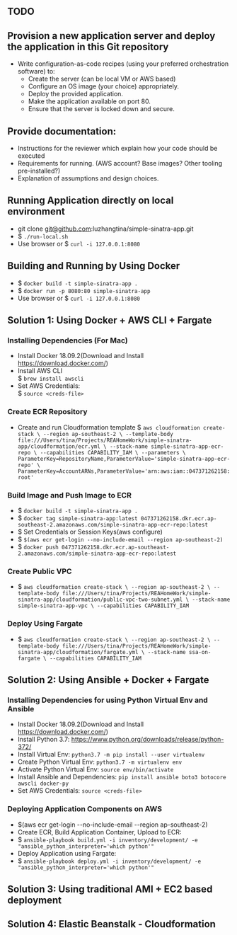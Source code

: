## TODO

Provision a new application server and deploy the application in this Git repository
------------------------------------------------------------------------------------
- Write configuration-as-code recipes (using your preferred orchestration software) to:
  - Create the server (can be local VM or AWS based)
  - Configure an OS image (your choice) appropriately.
  - Deploy the provided application.
  - Make the application available on port 80.
  - Ensure that the server is locked down and secure.
  
Provide documentation:
----------------------
  - Instructions for the reviewer which explain how your code should be executed
  - Requirements for running. (AWS account? Base images? Other tooling pre-installed?)
  - Explanation of assumptions and design choices.

## Running Application directly on local environment
  - git clone git@github.com:luzhangtina/simple-sinatra-app.git
  - $ `./run-local.sh`
  - Use browser or $ `curl -i 127.0.0.1:8080`

## Building and Running by Using Docker
  - $ `docker build -t simple-sinatra-app .`
  - $ `docker run -p 8080:80 simple-sinatra-app`
  - Use browser or $ `curl -i 127.0.0.1:8080`

## Solution 1: Using Docker + AWS CLI + Fargate

### Installing Dependencies (For Mac)
 - Install Docker 18.09.2(Download and Install https://download.docker.com/)
 - Install AWS CLI  
   $ `brew install awscli`
 - Set AWS Credentials:   
   $ `source <creds-file>`
 
### Create ECR Repository
  - Create and run Cloudformation template
    $ `aws cloudformation create-stack \
    --region ap-southeast-2 \
    --template-body file:///Users/tina/Projects/REAHomeWork/simple-sinatra-app/cloudformation/ecr.yml \
    --stack-name simple-sinatra-app-ecr-repo \
    --capabilities CAPABILITY_IAM \
    --parameters \
        ParameterKey=RepositoryName,ParameterValue='simple-sinatra-app-ecr-repo' \
        ParameterKey=AccountARNs,ParameterValue='arn:aws:iam::047371262158:root'`
        
### Build Image and Push Image to ECR
  - $ `docker build -t simple-sinatra-app .`
  - $ `docker tag simple-sinatra-app:latest 047371262158.dkr.ecr.ap-southeast-2.amazonaws.com/simple-sinatra-app-ecr-repo:latest`
  - $ Set Credentials or Session Keys(aws configure)
  - $ `$(aws ecr get-login --no-include-email --region ap-southeast-2)`
  - $ `docker push 047371262158.dkr.ecr.ap-southeast-2.amazonaws.com/simple-sinatra-app-ecr-repo:latest`

### Create Public VPC
  - $ `aws cloudformation create-stack \
    --region ap-southeast-2 \
    --template-body file:///Users/tina/Projects/REAHomeWork/simple-sinatra-app/cloudformation/public-vpc-two-subnet.yml \
    --stack-name simple-sinatra-app-vpc \
    --capabilities CAPABILITY_IAM `

### Deploy Using Fargate
  - $ `aws cloudformation create-stack \
    --region ap-southeast-2 \
    --template-body file:///Users/tina/Projects/REAHomeWork/simple-sinatra-app/cloudformation/fargate.yml \
    --stack-name ssa-on-fargate \
    --capabilities CAPABILITY_IAM `
    
## Solution 2: Using Ansible + Docker + Fargate
    
### Installing Dependencies for using Python Virtual Env and Ansible
 - Install Docker 18.09.2(Download and Install https://download.docker.com/)
 - Install Python 3.7: https://www.python.org/downloads/release/python-372/
 - Install Virtual Env: `python3.7 -m pip install --user virtualenv`
 - Create Python Virtual Env: `python3.7 -m virtualenv env`
 - Activate Python Virtual Env: `source env/bin/activate`
 - Install Ansible and Dependencies: `pip install ansible boto3 botocore awscli docker-py`
 - Set AWS Credentials: `source <creds-file>`

### Deploying Application Components on AWS
 - $(aws ecr get-login --no-include-email --region ap-southeast-2)
 - Create ECR, Build Application Container, Upload to ECR:  
 - $ `ansible-playbook build.yml -i inventory/development/ -e "ansible_python_interpreter='which python'"`
 - Deploy Application using Fargate: 
 - $ `ansible-playbook deploy.yml -i inventory/development/ -e "ansible_python_interpreter='which python'"`

## Solution 3: Using traditional AMI + EC2  based deployment

## Solution 4: Elastic Beanstalk - Cloudformation

